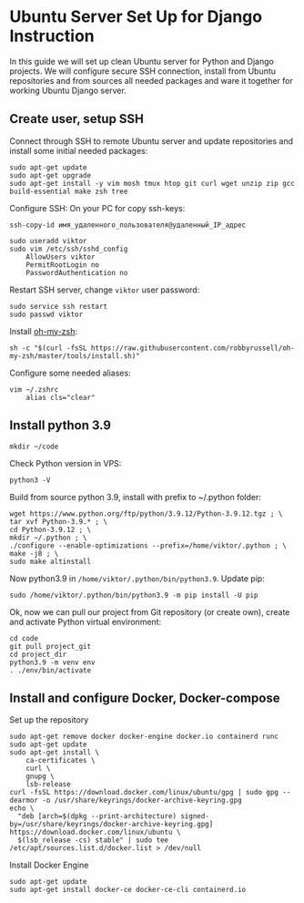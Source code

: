 # Ubuntu Server Set Up for Django Instruction

In this guide we will set up clean Ubuntu server for Python and Django projects. We will configure secure SSH connection, install from Ubuntu repositories and from sources all needed packages and ware it together for working Ubuntu Django server.

## Create user, setup SSH

Connect through SSH to remote Ubuntu server and update repositories and install some initial needed packages:

```
sudo apt-get update
sudo apt-get upgrade
sudo apt-get install -y vim mosh tmux htop git curl wget unzip zip gcc build-essential make zsh tree
```

Configure SSH:
On your PC for copy ssh-keys:
```
ssh-copy-id имя_удаленного_пользователя@удаленный_IP_aдрес
```

```
sudo useradd viktor
sudo vim /etc/ssh/sshd_config
    AllowUsers viktor
    PermitRootLogin no
    PasswordAuthentication no
```

Restart SSH server, change `viktor` user password:

```
sudo service ssh restart
sudo passwd viktor
```

Install [oh-my-zsh](https://github.com/robbyrussell/oh-my-zsh):

```
sh -c "$(curl -fsSL https://raw.githubusercontent.com/robbyrussell/oh-my-zsh/master/tools/install.sh)"
```

Configure some needed aliases:

```
vim ~/.zshrc
    alias cls="clear"
```

## Install python 3.9

```
mkdir ~/code
```

Check Python version in VPS:
```
python3 -V
```

Build from source python 3.9, install with prefix to ~/.python folder:

```
wget https://www.python.org/ftp/python/3.9.12/Python-3.9.12.tgz ; \
tar xvf Python-3.9.* ; \
cd Python-3.9.12 ; \
mkdir ~/.python ; \
./configure --enable-optimizations --prefix=/home/viktor/.python ; \
make -j8 ; \
sudo make altinstall
```

Now python3.9 in `/home/viktor/.python/bin/python3.9`. Update pip:

```
sudo /home/viktor/.python/bin/python3.9 -m pip install -U pip
```

Ok, now we can pull our project from Git repository (or create own), create and activate Python virtual environment:

```
cd code
git pull project_git
cd project_dir
python3.9 -m venv env
. ./env/bin/activate
```

## Install and configure Docker, Docker-compose
Set up the repository

```
sudo apt-get remove docker docker-engine docker.io containerd runc
sudo apt-get update
sudo apt-get install \
    ca-certificates \
    curl \
    gnupg \
    lsb-release
curl -fsSL https://download.docker.com/linux/ubuntu/gpg | sudo gpg --dearmor -o /usr/share/keyrings/docker-archive-keyring.gpg
echo \
  "deb [arch=$(dpkg --print-architecture) signed-by=/usr/share/keyrings/docker-archive-keyring.gpg] https://download.docker.com/linux/ubuntu \
  $(lsb_release -cs) stable" | sudo tee /etc/apt/sources.list.d/docker.list > /dev/null
```
Install Docker Engine
```
sudo apt-get update
sudo apt-get install docker-ce docker-ce-cli containerd.io
```
